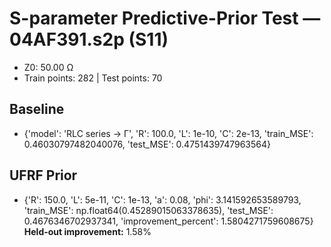 # S-parameter Predictive-Prior Test — 04AF391.s2p (S11)
- Z0: 50.00 Ω
- Train points: 282  |  Test points: 70

## Baseline
- {'model': 'RLC series -> Γ', 'R': 100.0, 'L': 1e-10, 'C': 2e-13, 'train_MSE': 0.46030797482040076, 'test_MSE': 0.4751439747963564}

## UFRF Prior
- {'R': 150.0, 'L': 5e-11, 'C': 1e-13, 'a': 0.08, 'phi': 3.141592653589793, 'train_MSE': np.float64(0.45289015063378635), 'test_MSE': 0.4676346702937341, 'improvement_percent': 1.5804271759608675}
**Held-out improvement:** 1.58%